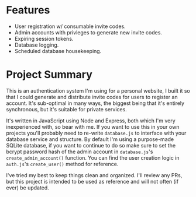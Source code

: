 # Features
 - User registration w/ consumable invite codes.
 - Admin accounts with privleges to generate new invite codes.
 - Expiring session tokens.
 - Database logging.
 - Scheduled database housekeeping.

# Project Summary
This is an authentication system I'm using for a personal website, I built it so that I could generate and distribute invite codes for users to register an account. It's sub-optimal in many ways, the biggest being that it's entirely synchronous, but it's suitable for private services.

It's written in JavaScript using Node and Express, both which I'm very inexperienced with, so bear with me. If you want to use this in your own projects you'll probably need to re-write `database.js` to interface with your database service and structure. By default I'm using a purpose-made SQLite database, if you want to continue to do so make sure to set the bcrypt password hash of the admin account in `database.js`'s `create_admin_account()` function. You can find the user creation logic in `auth.js`'s `create_user()` method for reference.

I've tried my best to keep things clean and organized. I'll review any PRs, but this project is intended to be used as reference and will not often (if ever) be updated.